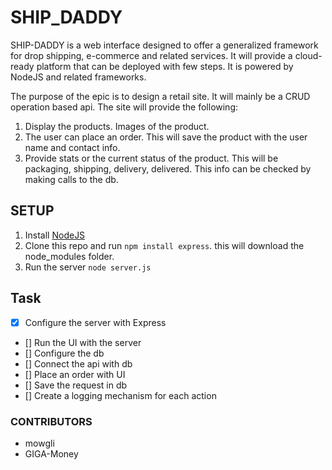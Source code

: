 # SHIP_DADDY

SHIP-DADDY is a web interface designed to offer a generalized framework for drop shipping, e-commerce and related services. It will provide a cloud-ready platform that can be deployed with few steps. It is powered by NodeJS and related frameworks.

The purpose of the epic is to design a retail site. It will mainly be a CRUD operation based api. The site will provide the following:

1. Display the products. Images of the product.
2. The user can place an order. This will save the product with the user name and contact info.
3. Provide stats or the current status of the product. This will be packaging, shipping, delivery, delivered. This info can be checked by making calls to the db.


## SETUP

1. Install [NodeJS](https://nodejs.org/)
2. Clone this repo and run `npm install express`. this will download the node_modules folder.
3. Run the server `node server.js`

## Task

- [x] Configure the server with Express 
- [] Run the UI with the server 
- [] Configure the db 
- [] Connect the api with db 
- [] Place an order with UI 
- [] Save the request in db 
- [] Create a logging mechanism for each action


### CONTRIBUTORS

- mowgli
- GIGA-Money